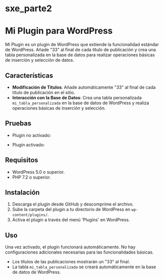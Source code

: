 # sxe_parte2

# Mi Plugin para WordPress

Mi Plugin es un plugin de WordPress que extiende la funcionalidad estándar de WordPress. Añade "33" al final de cada título de publicación y crea una tabla personalizada en la base de datos para realizar operaciones básicas de inserción y selección de datos.

## Características

- **Modificación de Títulos**: Añade automáticamente "33" al final de cada título de publicación en el sitio.
- **Interacción con la Base de Datos**: Crea una tabla personalizada `mi_tabla_personalizada` en la base de datos de WordPress y realiza operaciones básicas de inserción y selección.

## Pruebas
- Plugin no activado:


- Plugin activado:
  



## Requisitos

- WordPress 5.0 o superior.
- PHP 7.2 o superior.

## Instalación

1. Descarga el plugin desde GitHub y descomprime el archivo.
2. Sube la carpeta del plugin a tu directorio de WordPress en `wp-content/plugins/`.
3. Activa el plugin a través del menú 'Plugins' en WordPress.

## Uso

Una vez activado, el plugin funcionará automáticamente. No hay configuraciones adicionales necesarias para las funcionalidades básicas. 

- Los títulos de las publicaciones mostrarán un "33" al final.
- La tabla `mi_tabla_personalizada` se creará automáticamente en la base de datos de WordPress.
